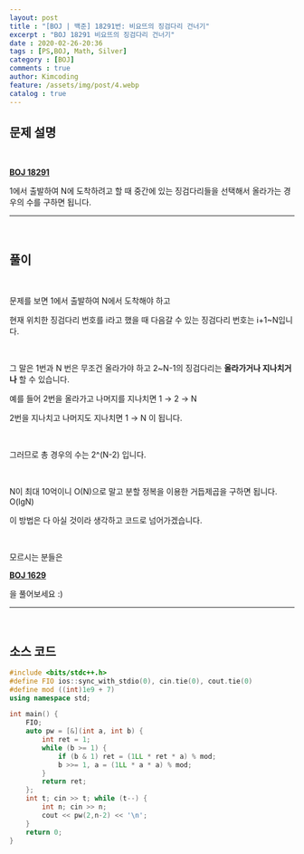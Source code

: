 ```yaml
---
layout: post
title : "[BOJ | 백준] 18291번: 비요뜨의 징검다리 건너기"
excerpt : "BOJ 18291 비요뜨의 징검다리 건너기"
date : 2020-02-26-20:36
tags : [PS,BOJ, Math, Silver]
category : [BOJ]
comments : true
author: Kimcoding
feature: /assets/img/post/4.webp
catalog : true
---
```


## 문제 설명

<br/>

**[BOJ 18291](https://www.acmicpc.net/problem/18291)**

1에서 출발하여 N에 도착하려고 할 때 중간에 있는 징검다리들을 선택해서 올라가는 경우의 수를 구하면 됩니다.

---
<br/>

## 풀이

<br/>

문제를 보면 1에서 출발하여 N에서 도착해야 하고

현재 위치한 징검다리 번호를 i라고 했을 때 다음갈 수 있는 징검다리 번호는 i+1~N입니다.

<br/>

그 말은 1번과 N 번은 무조건 올라가야 하고 2~N-1의 징검다리는 **올라가거나 지나치거나** 할 수 있습니다.

예를 들어 2번을 올라가고 나머지를 지나치면 1 → 2 → N

2번을 지나치고 나머지도 지나치면 1 → N 이 됩니다.

<br/>

그러므로 총 경우의 수는 2^(N-2) 입니다.

<br/>

N이 최대 10억이니 O(N)으로 말고 분할 정복을 이용한 거듭제곱을 구하면 됩니다. O(lgN)

이 방법은 다 아실 것이라 생각하고 코드로 넘어가겠습니다.

<br/>

모르시는 분들은

**[BOJ 1629](https://www.acmicpc.net/problem/1629)**

을 풀어보세요 :)

---

<br/>

## <i class="fa fa-code"></i> 소스 코드

```cpp
#include <bits/stdc++.h>
#define FIO ios::sync_with_stdio(0), cin.tie(0), cout.tie(0)
#define mod ((int)1e9 + 7)
using namespace std;

int main() {
	FIO;
	auto pw = [&](int a, int b) {
		int ret = 1;
		while (b >= 1) {
			if (b & 1) ret = (1LL * ret * a) % mod;
			b >>= 1, a = (1LL * a * a) % mod;
		}
		return ret;
	};
	int t; cin >> t; while (t--) {
		int n; cin >> n;
		cout << pw(2,n-2) << '\n';
	}
	return 0;
}
```

